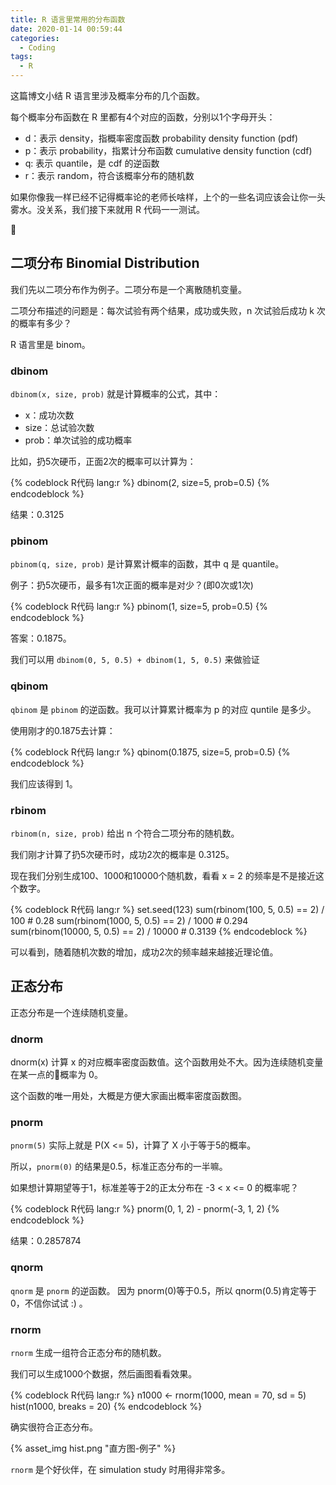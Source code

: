 ```yaml
---
title: R 语言里常用的分布函数
date: 2020-01-14 00:59:44
categories:
  - Coding
tags:
  - R
---
```


这篇博文小结 R 语言里涉及概率分布的几个函数。

每个概率分布函数在 R 里都有4个对应的函数，分别以1个字母开头：

- d：表示 density，指概率密度函数 probability density function (pdf)
- p：表示 probability，指累计分布函数 cumulative density function (cdf)
- q: 表示 quantile，是 cdf 的逆函数
- r：表示 random，符合该概率分布的随机数

如果你像我一样已经不记得概率论的老师长啥样，上个的一些名词应该会让你一头雾水。没关系，我们接下来就用 R 代码一一测试。

<!-- more -->

## 二项分布 Binomial Distribution

我们先以二项分布作为例子。二项分布是一个离散随机变量。

二项分布描述的问题是：每次试验有两个结果，成功或失败，n 次试验后成功 k 次的概率有多少？

R 语言里是 binom。

### dbinom

`dbinom(x, size, prob)` 就是计算概率的公式，其中：
- x：成功次数
- size：总试验次数
- prob：单次试验的成功概率

比如，扔5次硬币，正面2次的概率可以计算为：

{% codeblock R代码 lang:r %}
dbinom(2, size=5, prob=0.5) 
{% endcodeblock %}

结果：0.3125

### pbinom

`pbinom(q, size, prob)` 是计算累计概率的函数，其中 q 是 quantile。

例子：扔5次硬币，最多有1次正面的概率是对少？(即0次或1次)

{% codeblock R代码 lang:r %}
pbinom(1, size=5, prob=0.5) 
{% endcodeblock %}

答案：0.1875。

我们可以用 `dbinom(0, 5, 0.5) + dbinom(1, 5, 0.5)` 来做验证


### qbinom

`qbinom` 是 `pbinom` 的逆函数。我可以计算累计概率为 p 的对应 quntile 是多少。

使用刚才的0.1875去计算：

{% codeblock R代码 lang:r %}
qbinom(0.1875, size=5, prob=0.5) 
{% endcodeblock %}

我们应该得到 1。

### rbinom

`rbinom(n, size, prob)` 给出 n 个符合二项分布的随机数。

我们刚才计算了扔5次硬币时，成功2次的概率是 0.3125。

现在我们分别生成100、1000和10000个随机数，看看 x = 2 的频率是不是接近这个数字。

{% codeblock R代码 lang:r %}
set.seed(123)
sum(rbinom(100, 5, 0.5) == 2) / 100  # 0.28
sum(rbinom(1000, 5, 0.5) == 2) / 1000   # 0.294
sum(rbinom(10000, 5, 0.5) == 2) / 10000  # 0.3139
{% endcodeblock %}

可以看到，随着随机次数的增加，成功2次的频率越来越接近理论值。


## 正态分布

正态分布是一个连续随机变量。

### dnorm

dnorm(x) 计算 x 的对应概率密度函数值。这个函数用处不大。因为连续随机变量在某一点的概率为 0。

这个函数的唯一用处，大概是方便大家画出概率密度函数图。

### pnorm

`pnorm(5)` 实际上就是  P(X <= 5)，计算了 X 小于等于5的概率。

所以，`pnorm(0)` 的结果是0.5，标准正态分布的一半嘛。

如果想计算期望等于1，标准差等于2的正太分布在 -3 < x <= 0 的概率呢？

{% codeblock R代码 lang:r %}
pnorm(0, 1, 2) - pnorm(-3, 1, 2)
{% endcodeblock %}

结果：0.2857874

### qnorm

`qnorm` 是 `pnorm` 的逆函数。
因为 pnorm(0)等于0.5，所以 qnorm(0.5)肯定等于0，不信你试试 :) 。

### rnorm

`rnorm` 生成一组符合正态分布的随机数。

我们可以生成1000个数据，然后画图看看效果。

{% codeblock R代码 lang:r %}
n1000 <- rnorm(1000, mean = 70, sd = 5)
hist(n1000, breaks = 20)
{% endcodeblock %}

确实很符合正态分布。

{% asset_img hist.png "直方图-例子" %}

`rnorm` 是个好伙伴，在 simulation study 时用得非常多。
